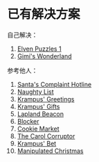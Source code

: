 # 已有解决方案

自己解决：

1. [Elven Puzzles 1](Programming/Elven_Puzzles_1)
2. [Gimi's Wonderland](Reverse_Engineering/Gimi's_Wonderland)

参考他人：

1. [Santa's Complaint Hotline](Binary_Exploitation/Santa's_Complaint_Hotline)
2. [Naughty List](Binary_Exploitation/Naughty_List)
3. [Krampus' Greetings](Binary_Exploitation/Krampus'_Greetings)
4. [Krampus' Gifts](Binary_Exploitation/Krampus'_Gifts)
5. [Lapland Beacon](Binary_Exploitation/Lapland_Beacon)
6. [Blocker](Blockchain/Blocker)
7. [Cookie Market](Blockchain/Cookie_Market)
8. [The Carol Corruptor](Cryptography/The_Carol_Corruptor)
9. [Krampus' Bet](Misc/Krampus'_Bet)
10. [Manipulated Christmas](Misc/Manipulated_Christmas)